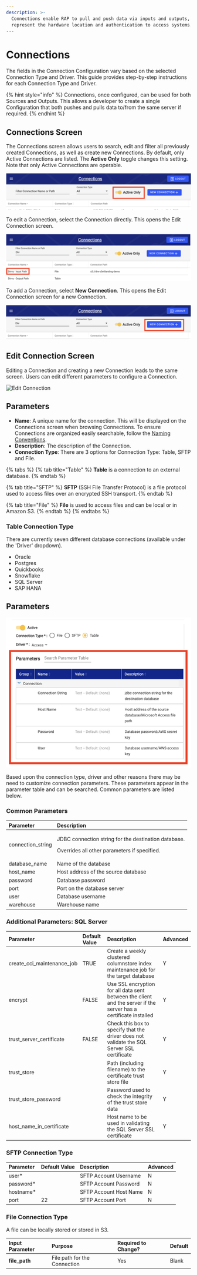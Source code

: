 ```yaml
---
description: >-
  Connections enable RAP to pull and push data via inputs and outputs, and
  represent the hardware location and authentication to access systems.
---
```


# Connections

The fields in the Connection Configuration vary based on the selected Connection Type and Driver. This guide provides step-by-step instructions for each Connection Type and Driver.

{% hint style="info" %}
Connections, once configured, can be used for both Sources and Outputs. This allows a developer to create a single Configuration that both pushes and pulls data to/from the same server if required.
{% endhint %}

## Connections Screen

The Connections screen allows users to search, edit and filter all previously created Connections, as well as create new Connections. By default, only Active Connections are listed. The **Active Only** toggle changes this setting. Note that only Active Connections are operable.

![Connections - Active Only](../.gitbook/assets/rap-connections-active-only.png)

To edit a Connection, select the Connection directly. This opens the Edit Connection screen.

![Connections - Select a Connection to Edit](../.gitbook/assets/rap-connections-click-in.png)

To add a Connection, select **New Connection**. This opens the Edit Connection screen for a new Connection.

![Connections - Create a New Connection](../.gitbook/assets/rap-connections-new-connection.png)

## Edit Connection Screen

Editing a Connection and creating a new Connection leads to the same screen. Users can edit different parameters to configure a Connection.

![Edit Connection](../.gitbook/assets/image%20%28158%29.png)

## Parameters

* **Name**: A unique name for the connection. This will be displayed on the Connections screen when browsing Connections. To ensure Connections are organized easily searchable, follow the [Naming Conventions](connections-configuration.md).
* **Description**: The description of the Connection.
* **Connection Type**: There are 3 options for Connection Type: Table, SFTP and File.

{% tabs %}
{% tab title="Table" %}
**Table** is a connection to an external database.
{% endtab %}

{% tab title="SFTP" %}
**SFTP** \(SSH File Transfer Protocol\) is a file protocol used to access files over an encrypted SSH transport.
{% endtab %}

{% tab title="File" %}
**File** is used to access files and can be local or in Amazon S3.
{% endtab %}
{% endtabs %}

### Table Connection Type

There are currently seven different database connections \(available under the 'Driver' dropdown\).

* Oracle
* Postgres
* Quickbooks
* Snowflake
* SQL Server
* SAP HANA

## Parameters

![Location of the Parameters Table](../.gitbook/assets/rap-connections-parameter-table-location.png)

Based upon the connection type, driver and other reasons there may be need to customize connection parameters. These parameters appear in the parameter table and can be searched. Common parameters are listed below.

### Common Parameters

<table>
  <thead>
    <tr>
      <th style="text-align:left">Parameter</th>
      <th style="text-align:left">Description</th>
    </tr>
  </thead>
  <tbody>
    <tr>
      <td style="text-align:left">connection_string</td>
      <td style="text-align:left">
        <p>JDBC connection string for the destination database.</p>
        <p>Overrides all other parameters if specified.</p>
      </td>
    </tr>
    <tr>
      <td style="text-align:left">database_name</td>
      <td style="text-align:left">Name of the database</td>
    </tr>
    <tr>
      <td style="text-align:left">host_name</td>
      <td style="text-align:left">Host address of the source database</td>
    </tr>
    <tr>
      <td style="text-align:left">password</td>
      <td style="text-align:left">Database password</td>
    </tr>
    <tr>
      <td style="text-align:left">port</td>
      <td style="text-align:left">Port on the database server</td>
    </tr>
    <tr>
      <td style="text-align:left">user</td>
      <td style="text-align:left">Database username</td>
    </tr>
    <tr>
      <td style="text-align:left">warehouse</td>
      <td style="text-align:left">Warehouse name</td>
    </tr>
  </tbody>
</table>

### Additional Parameters: SQL Server

| Parameter | Default Value | Description | Advanced |
| :--- | :--- | :--- | :--- |
| create\_cci\_maintenance\_job | TRUE | Create a weekly clustered columnstore index maintenance job for the target database | Y |
| encrypt | FALSE | Use SSL encryption for all data sent between the client and the server if the server has a certificate installed | Y |
| trust\_server\_certificate | FALSE | Check this box to specify that the driver does not validate the SQL Server SSL certificate | Y |
| trust\_store |  | Path \(including filename\) to the certificate trust store file | Y |
| trust\_store\_password |  | Password used to check the integrity of the trust store data | Y |
| host\_name\_in\_certificate |  | Host name to be used in validating the SQL Server SSL certificate | Y |

### SFTP Connection Type

| Parameter | Default Value | Description | Advanced |
| :--- | :--- | :--- | :--- |
| user\* |  | SFTP Account Username | N |
| password\* |  | SFTP Account Password | N |
| hostname\* |  | SFTP Account Host Name | N |
| port | 22 | SFTP Account Port | N |

### File Connection Type

A file can be locally stored or stored in S3.

| Input Parameter | Purpose | Required to Change? | Default |
| :--- | :--- | :--- | :--- |
| **file\_path** | File path for the Connection | Yes | Blank |

